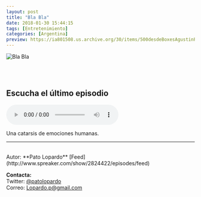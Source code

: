 ```yaml
---
layout: post
title: "Bla Bla"
date: 2018-01-30 15:44:15
tags: [Entretenimiento]
categories: [Argentina]
preview: https://ia801508.us.archive.org/30/items/500desdeBoxesAgustinPalmeiro/BLABLA-300.jpeg
---
```


![Bla Bla](https://ia801508.us.archive.org/30/items/500desdeBoxesAgustinPalmeiro/BLABLA-500.jpeg)

<br/>
<br/>

## Escucha el último episodio

<!--reproductor-feed=http://www.spreaker.com/show/2824422/episodes/feed-->
<!--reproductor-start-->
<audio id="audio" preload="auto" controls="" src="http://api.spreaker.com/download/episode/13920029/jugar.mp3"></audio>
<!--reproductor-end-->

Una catarsis de emociones humanas.  

_ _ _
<br>
Autor: **Pato Lopardo**  
[Feed](http://www.spreaker.com/show/2824422/episodes/feed)  



**Contacta:**  
Twitter: [@patolopardo](https://twitter.com/patolopardo)  
Correo: [Lopardo.p@gmail.com](mailto:Lopardo.p@gmail.com)  


